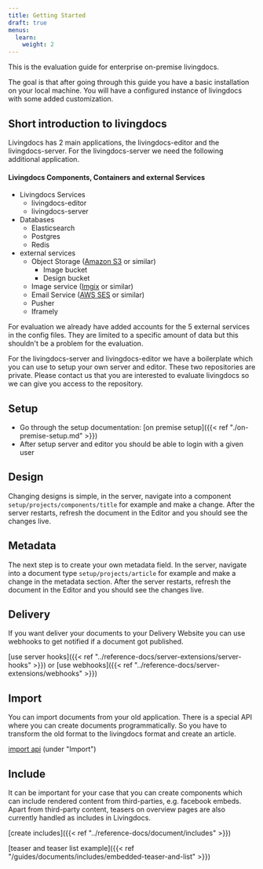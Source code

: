 ```yaml
---
title: Getting Started
draft: true
menus:
  learn:
    weight: 2
---
```


This is the evaluation guide for enterprise on-premise livingdocs.

The goal is that after going through this guide you have a basic installation on your local machine. You will have a configured instance of livingdocs with some added customization.

## Short introduction to livingdocs
Livingdocs has 2 main applications, the livingdocs-editor and the livingdocs-server. For the livingdocs-server we need the following additional application.

#### Livingdocs Components, Containers and external Services
- Livingdocs Services
  - livingdocs-editor
  - livingdocs-server
- Databases
  - Elasticsearch
  - Postgres
  - Redis
- external services
  - Object Storage ([Amazon S3](https://aws.amazon.com/s3/) or similar)
    - Image bucket
    - Design bucket
  - Image service ([Imgix](https://www.imgix.com/) or similar)
  - Email Service ([AWS SES](https://aws.amazon.com/ses/) or similar)
  - Pusher
  - Iframely

For evaluation we already have added accounts for the 5 external services in the config files. They are limited to a specific amount of data but this shouldn't be a problem for the evaluation.

For the livingdocs-server and livingdocs-editor we have a boilerplate which you can use to setup your own server and editor. These two repositories are private. Please contact us that you are interested to evaluate livingdocs so we can give you access to the repository.

## Setup
- Go through the setup documentation: [on premise setup]({{< ref "./on-premise-setup.md" >}})
- After setup server and editor you should be able to login with a given user

## Design
Changing designs is simple, in the server, navigate into a component `setup/projects/components/title` for example and make a change. After the server restarts, refresh the document in the Editor and you should see the changes live.

## Metadata
The next step is to create your own metadata field. In the server, navigate into a document type `setup/projects/article` for example and make a change in the metadata section. After the server restarts, refresh the document in the Editor and you should see the changes live.

## Delivery
If you want deliver your documents to your Delivery Website you can use webhooks to get notified if a document got published.

[use server hooks]({{< ref "../reference-docs/server-extensions/server-hooks" >}})
or
[use webhooks]({{< ref "../reference-docs/server-extensions/webhooks" >}})

## Import
You can import documents from your old application. There is a special API where you can create documents programmatically. So you have to transform the old format to the livingdocs format and create an article.

[import api](https://edit.livingdocs.io/public-api) (under "Import")

## Include
It can be important for your case that you can create components which can include rendered content from third-parties, e.g. facebook embeds.
Apart from third-party content, teasers on overview pages are also currently handled as includes in Livingdocs.

[create includes]({{< ref "../reference-docs/document/includes" >}})

[teaser and teaser list example]({{< ref "/guides/documents/includes/embedded-teaser-and-list" >}})
